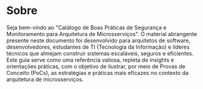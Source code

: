 # Sobre

Seja bem-vindo ao "Catálogo de Boas Práticas de Segurança e Monitoramento para Arquitetura de Microsserviços". O material abrangente presente neste documento foi desenvolvido para arquitetos de software, desenvolvedores, estudantes de TI (Tecnologia da Informação) e líderes técnicos que almejam construir sistemas escaláveis, seguros e eficientes. Este guia serve como uma referência valiosa, repleta de insights e orientações práticas, com o objetivo de ilustrar, por meio de Provas de Conceito (PoCs), as estratégias e práticas mais eficazes no contexto da arquitetura de microsserviços.